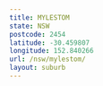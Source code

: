 ```yaml
---
title: MYLESTOM
state: NSW
postcode: 2454
latitude: -30.459807
longitude: 152.840266
url: /nsw/mylestom/
layout: suburb
---
```

